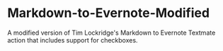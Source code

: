 Markdown-to-Evernote-Modified
===============================

A modified version of Tim Lockridge's Markdown to Evernote Textmate action that includes support for checkboxes.
